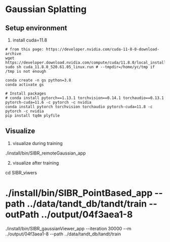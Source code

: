 

# Gaussian Splatting

## Setup environment

1. install cuda=11.8
```
# from this page: https://developer.nvidia.com/cuda-11-8-0-download-archive
wget https://developer.download.nvidia.com/compute/cuda/11.8.0/local_installers/cuda_11.8.0_520.61.05_linux.run
sudo sh cuda_11.8.0_520.61.05_linux.run # --tmpdir=/home/yc/tmp if /tmp is not enough
```

```
conda create -n gs python=3.8
conda activate gs

# Install packages
# conda install pytorch==1.13.1 torchvision==0.14.1 torchaudio==0.13.1 pytorch-cuda=11.6 -c pytorch -c nvidia
conda install pytorch torchvision torchaudio pytorch-cuda=11.8 -c pytorch -c nvidia
pip install tqdm plyfile
```


## Visualize


1. visualize during training

./install/bin/SIBR_remoteGaussian_app

2. visualize after training

cd SIBR_viwers
# ./install/bin/SIBR_PointBased_app --path ../data/tandt_db/tandt/train --outPath ../output/04f3aea1-8
./install/bin/SIBR_gaussianViewer_app --iteration 30000 --m ../output/04f3aea1-8 --path ../data/tandt_db/tandt/train